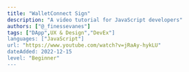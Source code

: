 ```yaml
---
title: "WalletConnect Sign"
description: "A video tutorial for JavaScript developers"
authors: ["@_finessevanes"]
tags: ["DApp",UX & Design","DevEx"]
languages: ["JavaScript"]
url: "https://www.youtube.com/watch?v=jRaAy-hykLU"
dateAdded: 2022-12-15
level: "Beginner"
---
```


